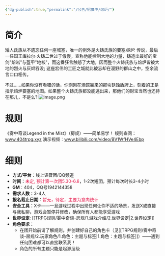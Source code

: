 ```yaml
---
{"dg-publish":true,"permalink":"/公告/招募中/熔炉/"}
---
```



# 简介
矮人氏族从不遗忘任何一座城塞，唯一的例外是火铸氏族的要塞*熔炉*: 传说，最后一任国王库拉尔·火铸二世过于傲慢，宣称他能控制大地的力量，铸造出最好的宝剑"熔岩"与盔甲"地核"，而这番狂言触怒了大地，因而整个火铸氏族与熔炉皆被大地的烈火与灰烬吞没; 这座宏伟的工匠之城就此被忘却在漫野的群山之中，空余流言口口相传。

不过......如果你没有看错的话，你刚刚在酒馆赢来的那块锈蚀盾牌上，刻着的正是指示熔炉要塞的地图。如果整个火铸氏族都没能逃出来，那他们的财宝当然也还待在那儿，不是么?
<img src="https://pic1.imgdb.cn/item/6833e47958cb8da5c80e662a.png" alt="image.png">
# 规则
《雾中奇谈Legend in the Mist》（房规）——简单易学！
规则查阅：www.404trpg.xyz
演示视频：www.bilibili.com/video/BV1WfHVe4Ebp

# 细则
- **方式/平台**：线上语音团/QQ频道
- **时间**：<font color="#e6194B">未定, 预计第一次团5.30-6.8</font>，1-2次短团，预计每次时长3-4小时
- **GM**：404，QQ号1942144358
- **需求人数**：3-4人
- **报名截止日期**：<font color="#e6194B">暂无，待定，主要为意向统计</font>
- **安全工具**：X卡——一旦游戏过程中出现任何让你不适的场景，发送X或直接与我私聊，游戏会暂停并修改，确保所有人都能享受游戏
- **世界设定**: [[TRPG规则/雾中奇谈-房规/1.游戏介绍/2.世界设定\|2.世界设定]]
- **角色要求**：
	- 在团开始前请了解规则，并创建好自己的角色卡（见[[TRPG规则/雾中奇谈-房规/2.玩家角色/1.角色：主题与标签\|1.角色：主题与标签]]）——遇到任何困难都可以直接联系我！
	- 角色的所有主题只能是起源层级

